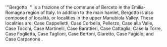 '''Bergotto ''' is a frazione of the commune of Berceto in the Emilia-Romagna region of Italy. In addition to the main hamlet, Bergotto is also composed of località, or localities in the upper Manubiola Valley. These localities are: Case Cappelletti, Case Corbella, Pellerzo, Case alla Valle, Case Tocchi, Case Martinelli, Case Barattieri, Case Cattaglia, Case la Torre, Case Foglietta, Case Taglioni, Case Bertoni, Giaretto, Case Fagiolo, and Case Carpanone .
